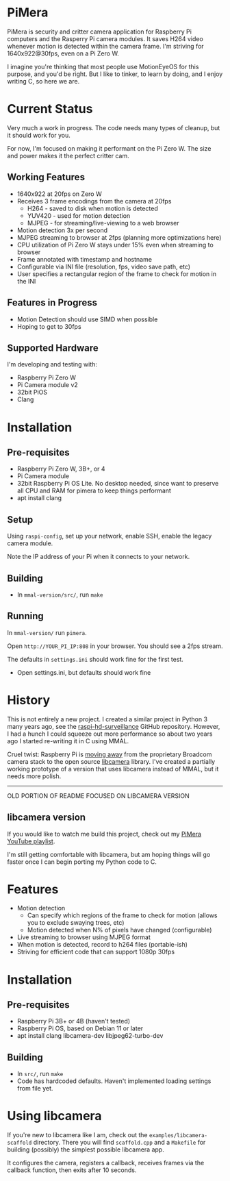# PiMera

PiMera is security and critter camera application for Raspberry Pi computers and the Rasperry Pi camera modules. It saves H264 video whenever motion is detected within the camera frame. I'm striving for 1640x922@30fps, even on a Pi Zero W.

I imagine you're thinking that most people use MotionEyeOS for this purpose, and you'd be right. But I like to tinker, to learn by doing, and I enjoy writing C, so here we are.


# Current Status

Very much a work in progress. The code needs many types of cleanup, but it should work for you.

For now, I'm focused on making it performant on the Pi Zero W. The size and power makes it the perfect critter cam.

## Working Features

* 1640x922 at 20fps on Zero W
* Receives 3 frame encodings from the camera at 20fps
  * H264 - saved to disk when motion is detected
  * YUV420 - used for motion detection
  * MJPEG - for streaming/live-viewing to a web browser
* Motion detection 3x per second
* MJPEG streaming to browser at 2fps (planning more optimizations here)
* CPU utilization of Pi Zero W stays under 15% even when streaming to browser
* Frame annotated with timestamp and hostname
* Configurable via INI file (resolution, fps, video save path, etc)
* User specifies a rectangular region of the frame to check for motion in the INI

## Features in Progress

* Motion Detection should use SIMD when possible
* Hoping to get to 30fps


## Supported Hardware

I'm developing and testing with:

* Raspberry Pi Zero W
* Pi Camera module v2
* 32bit PiOS
* Clang

# Installation

## Pre-requisites

* Raspberry Pi Zero W, 3B+, or 4
* Pi Camera module
* 32bit Raspberry Pi OS Lite. No desktop needed, since want to preserve all CPU and RAM for pimera to keep things performant
* apt install clang

## Setup

Using `raspi-config`, set up your network, enable SSH, enable the legacy camera module.

Note the IP address of your Pi when it connects to your network.

## Building

* In `mmal-version/src/`, run `make`

## Running

In `mmal-version/` run `pimera`.

Open `http://YOUR_PI_IP:808` in your browser. You should see a 2fps stream.

The defaults in `settings.ini` should work fine for the first test.
* Open settings.ini, but defaults should work fine

# History

This is not entirely a new project. I created a similar project in Python 3 many years ago, see the [raspi-hd-surveillance](https://github.com/alanszlosek/raspi-hd-surveillance) GitHub repository. However, I had a hunch I could squeeze out more performance so about two years ago I started re-writing it in C using MMAL. 

Cruel twist: Raspberry Pi is [moving away](https://www.raspberrypi.com/documentation/accessories/camera.html) from the proprietary Broadcom camera stack to the open source [libcamera](https://libcamera.org) library. I've created a partially working prototype of a version that uses libcamera instead of MMAL, but it needs more polish.



----

OLD PORTION OF README FOCUSED ON LIBCAMERA VERSION

## libcamera version

If you would like to watch me build this project, check out my [PiMera YouTube playlist](https://www.youtube.com/watch?v=joc-nHM-NFU&list=PLGonE3T1sorRArqmtf22yUj0KgO2FpFvG).

I'm still getting comfortable with libcamera, but am hoping things will go faster once I can begin porting my Python code to C.


# Features

* Motion detection
    * Can specify which regions of the frame to check for motion (allows you to exclude swaying trees, etc)
    * Motion detected when N% of pixels have changed (configurable)
* Live streaming to browser using MJPEG format
* When motion is detected, record to h264 files (portable-ish)
* Striving for efficient code that can support 1080p 30fps

# Installation

## Pre-requisites

* Raspberry Pi 3B+ or 4B (haven't tested)
* Raspberry Pi OS, based on Debian 11 or later
* apt install clang libcamera-dev libjpeg62-turbo-dev

## Building

* In `src/`, run `make`
* Code has hardcoded defaults. Haven't implemented loading settings from file yet.

# Using libcamera

If you're new to libcamera like I am, check out the `examples/libcamera-scaffold` directory. There you will find `scaffold.cpp` and a `Makefile` for building (possibly) the simplest possible libcamera app.

It configures the camera, registers a callback, receives frames via the callback function, then exits after 10 seconds.
